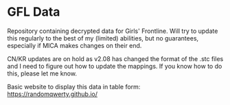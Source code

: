 # GFL Data

Repository containing decrypted data for Girls' Frontline. Will try to update this regularly to the best of my (limited) abilities, but no guarantees, especially if MICA makes changes on their end.

CN/KR updates are on hold as v2.08 has changed the format of the .stc files and I need to figure out how to update the mappings. If you know how to do this, please let me know.

Basic website to display this data in table form: https://randomqwerty.github.io/